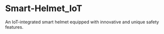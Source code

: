 # Smart-Helmet_IoT
 An IoT-integrated smart helmet equipped with innovative and unique safety features.
